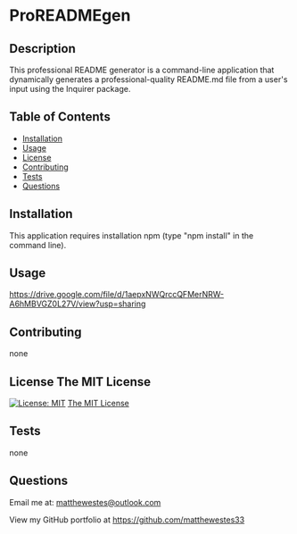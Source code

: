 # ProREADMEgen

  ## Description
  This professional README generator is a command-line application that dynamically generates a professional-quality README.md file from a user's input using the Inquirer package.
  
  ## Table of Contents
 
  - [Installation](#installation)
  - [Usage](#usage)
  - [License](#license)
  - [Contributing](#contributing)
  - [Tests](#tests)
  - [Questions](#questions)
  
  ## Installation
  This application requires installation npm (type "npm install" in the command line).
  
  ## Usage
  https://drive.google.com/file/d/1aepxNWQrccQFMerNRW-A6hMBVGZ0L27V/view?usp=sharing

  ## Contributing
  none

  ## License The MIT License
  [![License: MIT](https://img.shields.io/badge/License-MIT-yellow.svg)](https://opensource.org/licenses/MIT)
  [The MIT License](https://opensource.org/licenses/MIT)
  
  ## Tests
  none
  
  ## Questions
  Email me at: matthewestes@outlook.com
  
  View my GitHub portfolio at https://github.com/matthewestes33
